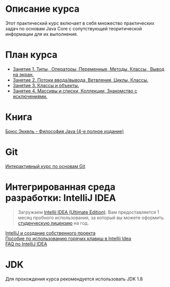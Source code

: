 Описание курса
================
Этот практический курс включает в себя множество практических задач по основам Java Core c сопутствующей теоритической информации для их выполнения. 

План курса
================
* [Занятие 1. Типы,  Операторы, Переменные, Методы, Классы,  Вывод на экран.](src/main/java/lesson01/Lesson01.md)
* [Занятие 2. Потоки ввода/вывода, Ветвления, Циклы, Классы.](src/main/java/lesson02/Lesson02.md)
* [Занятие 3. Классы и объекты.](src/main/java/lesson03/Lesson03.md)
* [Занятие 4. Массивы и списки, Коллекции, Знакомство с исключениями.](src/main/java/lesson04/Lesson04.md)

Книга
================
[Брюс Эккель - Философия Java (4-е полное издание)](https://vk.com/doc26879026_509770285?hash=fa3da4b350f9bf50e8&dl=0dcca71095c327a139)

Git
================
[Интерактивный курс по основам Git](https://learngitbranching.js.org)

Интегрированная среда разработки: IntelliJ IDEA
================
> Загружаем [Intellij IDEA (Ultimate Edition)](https://www.jetbrains.com/idea/). Вам предоставляется 1 месяц пробного использования, за который вы можете оформить [студенческую лицензию](https://www.jetbrains.com/student/) на год.

[IntelliJ и создание собственного проекта](https://javarush.ru/quests/lectures/questsyntax.level03.lecture09)<br>
[Пособие по использованию горячих клавиш в Intellij Idea](https://devcolibri.com/горячие-клавиши-intellij-idea/)<br>
[FAQ по IntelliJ IDEA](https://javarush.ru/groups/posts/1278-faq-po-intellij-idea)<br>

JDK
================
Для прохождения курса рекомендуется использовать JDK 1.8